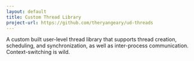 ```yaml
---
layout: default
title: Custom Thread Library
project-url: https://github.com/theryangeary/ud-threads
---
```


A custom built user-level thread library that supports thread creation,
scheduling, and synchronization, as well as inter-process communication.
Context-switching is wild.

<!--vim: tw=80:-->
